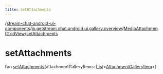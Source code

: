 ```yaml
---
title: setAttachments
---
```

/[stream-chat-android-ui-components](../../index.md)/[io.getstream.chat.android.ui.gallery.overview](../index.md)/[MediaAttachmentGridView](index.md)/[setAttachments](setAttachments.md)  
  
  
  
# setAttachments  
fun [setAttachments](setAttachments.md)(attachmentGalleryItems: [List](https://kotlinlang.org/api/latest/jvm/stdlib/kotlin.collections/-list/index.html)&lt;[AttachmentGalleryItem](../../io.getstream.chat.android.ui.gallery/AttachmentGalleryItem/index.md)&gt;)
